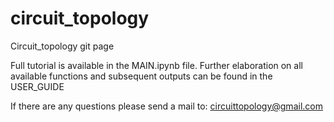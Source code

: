 # circuit_topology
Circuit_topology git page

Full tutorial is available in the MAIN.ipynb file.
Further elaboration on all available functions and subsequent outputs can be found in the USER_GUIDE

If there are any questions please send a mail to: circuittopology@gmail.com
